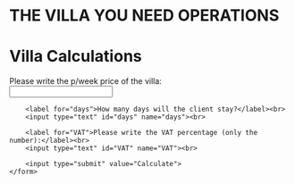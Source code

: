 # THE VILLA YOU NEED OPERATIONS
<!DOCTYPE html>
<html>
<head>
    <title>Villa Price Calculator</title>
</head>
<body>
    <h1>Villa Calculations</h1>
    <form action="calculate.php" method="post">
        <label for="pweek">Please write the p/week price of the villa:</label><br>
        <input type="text" id="pweek" name="pweek"><br>
        
        <label for="days">How many days will the client stay?</label><br>
        <input type="text" id="days" name="days"><br>
        
        <label for="VAT">Please write the VAT percentage (only the number):</label><br>
        <input type="text" id="VAT" name="VAT"><br>
        
        <input type="submit" value="Calculate">
    </form>
</body>
</html>
